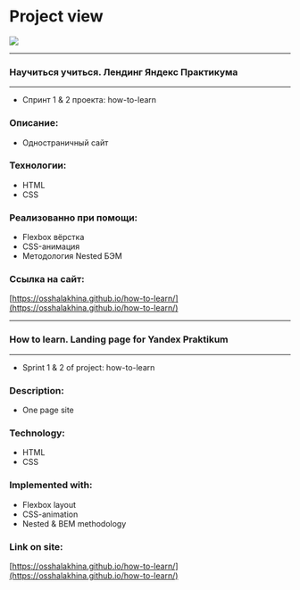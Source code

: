 # Project view

![](./images/how-to-learn.gif)

______

### Научиться учиться. Лендинг Яндекс Практикума
______
* Спринт 1 & 2 проекта: how-to-learn

### Описание:

* Одностраничный сайт

### Технологии:

* HTML
* CSS

### Реализованно при помощи:

* Flexbox вёрстка
* CSS-анимация
* Методология Nested БЭМ

### Ссылка на сайт:

[https://osshalakhina.github.io/how-to-learn/](https://osshalakhina.github.io/how-to-learn/)

______

### How to learn. Landing page for Yandex Praktikum
______
* Sprint 1 & 2 of project: how-to-learn

### Description:

* One page site

### Technology:

* HTML
* CSS

### Implemented with:

* Flexbox layout
* CSS-animation
* Nested & BEM methodology

### Link on site:

[https://osshalakhina.github.io/how-to-learn/](https://osshalakhina.github.io/how-to-learn/)
